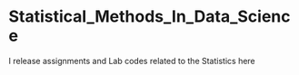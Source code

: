 # Statistical_Methods_In_Data_Science
I release assignments and Lab codes related to the Statistics here
